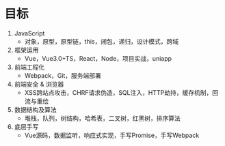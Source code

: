 # 目标
1. JavaScript
    - 对象，原型，原型链，this，闭包，递归，设计模式，跨域
2. 框架运用
    - Vue，Vue3.0+TS，React，Node，项目实战，uniapp
3. 前端工程化
    - Webpack，Git，服务端部署
4. 前端安全 & 浏览器
    - XSS跨站点攻击，CHRF请求伪造，SQL注入，HTTP劫持，缓存机制，回流与重绘
5. 数据结构及算法
    - 堆栈，队列，树结构，哈希表，二叉树，红黑树，排序算法
6. 底层手写
    - Vue源码，数据监听，响应式实现，手写Promise，手写Webpack